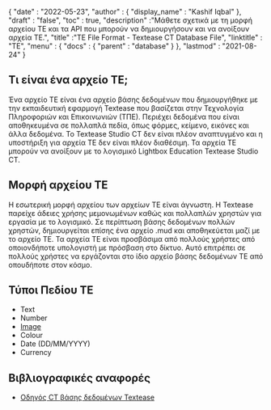 {
  "date" : "2022-05-23",
  "author" : {
    "display_name" : "Kashif Iqbal"
},
  "draft" : "false",
  "toc" : true,
  "description" :"Μάθετε σχετικά με τη μορφή αρχείου TE και τα API που μπορούν να δημιουργήσουν και να ανοίξουν αρχεία TE.",
  "title" :"TE File Format - Textease CT Database File",
  "linktitle" : "TE",
  "menu" : {
    "docs" : {
      "parent" : "database"
}
},
  "lastmod" : "2021-08-24"
}

## Τι είναι ένα αρχείο TE;

Ένα αρχείο TE είναι ένα αρχείο βάσης δεδομένων που δημιουργήθηκε με την εκπαιδευτική εφαρμογή Textease που βασίζεται στην Τεχνολογία Πληροφοριών και Επικοινωνιών (ΤΠΕ). Περιέχει δεδομένα που είναι αποθηκευμένα σε πολλαπλά πεδία, όπως φόρμες, κείμενο, εικόνες και άλλα δεδομένα. Το Textease Studio CT δεν είναι πλέον αναπτυγμένο και η υποστήριξη για αρχεία TE δεν είναι πλέον διαθέσιμη. Τα αρχεία TE μπορούν να ανοίξουν με το λογισμικό Lightbox Education Textease Studio CT.

## Μορφή αρχείου TE

Η εσωτερική μορφή αρχείου των αρχείων TE είναι άγνωστη. Η Textease παρείχε άδειες χρήσης μεμονωμένων καθώς και πολλαπλών χρηστών για εργασία με το λογισμικό. Σε περίπτωση βάσης δεδομένων πολλών χρηστών, δημιουργείται επίσης ένα αρχείο .mud και αποθηκεύεται μαζί με το αρχείο TE. Τα αρχεία TE είναι προσβάσιμα από πολλούς χρήστες από οποιονδήποτε υπολογιστή με πρόσβαση στο δίκτυο. Αυτό επιτρέπει σε πολλούς χρήστες να εργάζονται στο ίδιο αρχείο βάσης δεδομένων TE από οπουδήποτε στον κόσμο.

## Τύποι Πεδίου ΤΕ

* Text
* Number
* [Image](/el/image/)
* Colour
* Date (DD/MM/YYYY)
* Currency

## Βιβλιογραφικές αναφορές ##

* [Οδηγός CT βάσης δεδομένων Textease](https://products.conholdate.app/viewer/view/8MPsb0m0GyulEw3GO/textease-database-ct-guide.pdf?preview=true.pdf)

